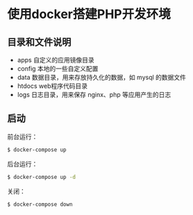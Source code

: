 # 使用docker搭建PHP开发环境

## 目录和文件说明

- apps 自定义的应用镜像目录
- config 本地的一些自定义配置
- data 数据目录，用来存放持久化的数据，如 mysql 的数据文件
- htdocs web程序代码目录
- logs 日志目录，用来保存 nginx、php 等应用产生的日志

## 启动

前台运行：

```bash
$ docker-compose up
```

后台运行：

```bash
$ docker-compose up -d
```

关闭：

```bash
$ docker-compose down
```

